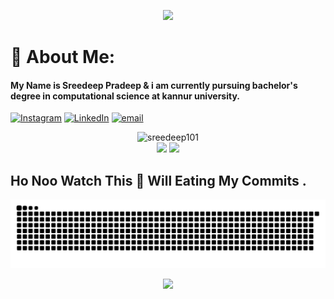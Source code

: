 <p align="center">
  <img src="https://capsule-render.vercel.app/api?type=waving&color=gradient&text=Hello!&height=100&section=header"/>
</p>

# 💫 About Me:
#### My Name is Sreedeep Pradeep & i am currently pursuing bachelor's degree in computational science at kannur university.

[![Instagram](https://img.shields.io/badge/Instagram-%23E4405F.svg?logo=Instagram&logoColor=white)](https://instagram.com/Sree_dee_p) [![LinkedIn](https://img.shields.io/badge/LinkedIn-%230077B5.svg?logo=linkedin&logoColor=white)](https://linkedin.com/in/Sreedeep-Pradeep ) [![email](https://img.shields.io/badge/Email-D14836?logo=gmail&logoColor=white)](mailto:sreedeeppradeep101@gmail.com) <br/>
<p align="center">
    <img src="https://komarev.com/ghpvc/?username=sreedeep101&label=Total%20Visitors%20:%20&color=green&style=flat" alt="sreedeep101"/>
    <br>
  <img height="50%" width="auto" src ="https://github-readme-stats.vercel.app/api?username=sreedeep101&show_icons=true&count_private=true&theme=darcula&hide_border=true&hide=issues,contribs&bg_color=00000000">
    
  <img height="50%" width="auto" src ="https://github-readme-stats.vercel.app/api/top-langs/?username=sreedeep101&layout=compact&hide_border=true&theme=darcula&bg_color=00000000&langs_count=6&hide=jupyter%20notebook,tex,css,php&exclude_repo=Pacman-AI">  
  <br>
</p>

## Ho Noo Watch This 🐍 Will Eating My Commits .

<picture>
  <source media="(prefers-color-scheme: dark)" srcset="https://raw.githubusercontent.com/sreedeep101/sreedeep101/output/github-snake-dark.svg" />
  <source media="(prefers-color-scheme: light)" srcset="https://raw.githubusercontent.com/sreedeep101/sreedeep101/output/github-snake.svg" />
  <img alt="github-snake" src="https://raw.githubusercontent.com/sreedeep101/sreedeep101/output/github-snake.svg" />
</picture>


<p align="center">
  <img src="https://capsule-render.vercel.app/api?type=waving&color=gradient&height=100&section=footer"/>
</p>

